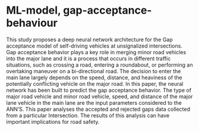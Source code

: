 # ML-model, gap-acceptance-behaviour
This study proposes a deep neural network architecture for the Gap acceptance model of self-driving
vehicles at unsignalized intersections. Gap acceptance behavior plays a key role in merging minor road
vehicles into the major lane and it is a process that occurs in different traffic situations, such as crossing a
road, entering a roundabout, or performing an overtaking maneuver on a bi-directional road. The decision
to enter the main lane largely depends on the speed, distance, and heaviness of the potentially conflicting
vehicle on the major road. In this paper, the neural network has been built to predict the gap acceptance
behavior. The type of major road vehicle and minor road vehicle, speed, and distance of the major lane
vehicle in the main lane are the input parameters considered to the ANN’S. This paper analyses the
accepted and rejected gaps data collected from a particular Intersection. The results of this analysis can
have important implications for road safety.

